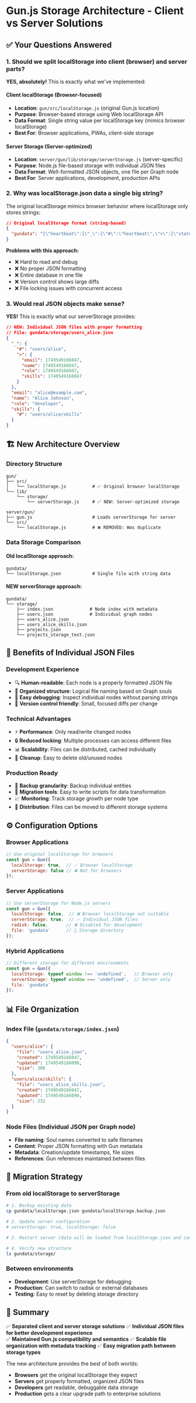 # Gun.js Storage Architecture - Client vs Server Solutions

## ✅ **Your Questions Answered**

### **1. Should we split localStorage into client (browser) and server parts?**

**YES, absolutely!** This is exactly what we've implemented:

#### **Client localStorage** (Browser-focused)
- **Location**: `gun/src/localStorage.js` (original Gun.js location)
- **Purpose**: Browser-based storage using Web localStorage API
- **Data Format**: Single string value per localStorage key (mimics browser localStorage)
- **Best For**: Browser applications, PWAs, client-side storage

#### **Server Storage** (Server-optimized)
- **Location**: `server/gun/lib/storage/serverStorage.js` (server-specific)
- **Purpose**: Node.js file-based storage with individual JSON files
- **Data Format**: Well-formatted JSON objects, one file per Graph node
- **Best For**: Server applications, development, production APIs

### **2. Why was localStorage.json data a single big string?**

The original localStorage mimics browser behavior where localStorage only stores strings:

```json
// Original localStorage format (string-based)
{
  "gundata": "{\"heartbeat\":{\"_\":{\"#\":\"heartbeat\",\">\":{\"status\":1749548307877,\"time\":1749548307877}},\"status\":\"alive\",\"time\":\"2025-06-10T09:38:27.877Z\"}}"
}
```

**Problems with this approach:**
- ❌ Hard to read and debug
- ❌ No proper JSON formatting
- ❌ Entire database in one file
- ❌ Version control shows large diffs
- ❌ File locking issues with concurrent access

### **3. Would real JSON objects make sense?**

**YES!** This is exactly what our serverStorage provides:

```json
// NEW: Individual JSON files with proper formatting
// File: gundata/storage/users_alice.json
{
  "_": {
    "#": "users/alice",
    ">": {
      "email": 1749549166047,
      "name": 1749549166047,
      "role": 1749549166047,
      "skills": 1749549166047
    }
  },
  "email": "alice@example.com",
  "name": "Alice Johnson",
  "role": "developer",
  "skills": {
    "#": "users/alice/skills"
  }
}
```

## 🏗️ **New Architecture Overview**

### **Directory Structure**
```
gun/
├── src/
│   └── localStorage.js          # ✅ Original browser localStorage
└── lib/
    └── storage/
        └── serverStorage.js     # ✅ NEW: Server-optimized storage

server/gun/
├── gun.js                       # Loads serverStorage for server
└── src/
    └── localStorage.js          # ❌ REMOVED: Was duplicate
```

### **Data Storage Comparison**

#### **Old localStorage approach:**
```
gundata/
└── localStorage.json            # Single file with string data
```

#### **NEW serverStorage approach:**
```
gundata/
└── storage/
    ├── index.json              # Node index with metadata
    ├── users.json              # Individual graph nodes
    ├── users_alice.json        
    ├── users_alice_skills.json 
    ├── projects.json           
    └── projects_storage_test.json
```

## 🎯 **Benefits of Individual JSON Files**

### **Development Experience**
- 🔍 **Human-readable**: Each node is a properly formatted JSON file
- 📂 **Organized structure**: Logical file naming based on Graph souls
- 🐛 **Easy debugging**: Inspect individual nodes without parsing strings
- 🔄 **Version control friendly**: Small, focused diffs per change

### **Technical Advantages**
- ⚡ **Performance**: Only read/write changed nodes
- 🔒 **Reduced locking**: Multiple processes can access different files
- 📊 **Scalability**: Files can be distributed, cached individually
- 🧹 **Cleanup**: Easy to delete old/unused nodes

### **Production Ready**
- 💾 **Backup granularity**: Backup individual entities
- 🔧 **Migration tools**: Easy to write scripts for data transformation
- 📈 **Monitoring**: Track storage growth per node type
- 🚀 **Distribution**: Files can be moved to different storage systems

## ⚙️ **Configuration Options**

### **Browser Applications**
```javascript
// Use original localStorage for browsers
const gun = Gun({
  localStorage: true,  // ✅ Browser localStorage
  serverStorage: false // ❌ Not for browsers
});
```

### **Server Applications**
```javascript
// Use serverStorage for Node.js servers
const gun = Gun({
  localStorage: false,  // ❌ Browser localStorage not suitable
  serverStorage: true,  // ✅ Individual JSON files
  radisk: false,       // ❌ Disabled for development
  file: 'gundata'      // 📁 Storage directory
});
```

### **Hybrid Applications**
```javascript
// Different storage for different environments
const gun = Gun({
  localStorage: typeof window !== 'undefined',   // Browser only
  serverStorage: typeof window === 'undefined',  // Server only
  file: 'gundata'
});
```

## 📊 **File Organization**

### **Index File** (`gundata/storage/index.json`)
```json
{
  "users/alice": {
    "file": "users_alice.json",
    "created": 1749549166047,
    "updated": 1749549166090,
    "size": 306
  },
  "users/alice/skills": {
    "file": "users_alice_skills.json", 
    "created": 1749549166047,
    "updated": 1749549166090,
    "size": 232
  }
}
```

### **Node Files** (Individual JSON per Graph node)
- **File naming**: Soul names converted to safe filenames
- **Content**: Proper JSON formatting with Gun metadata
- **Metadata**: Creation/update timestamps, file sizes
- **References**: Gun references maintained between files

## 🚀 **Migration Strategy**

### **From old localStorage to serverStorage**
```bash
# 1. Backup existing data
cp gundata/localStorage.json gundata/localStorage.backup.json

# 2. Update server configuration
# serverStorage: true, localStorage: false

# 3. Restart server (data will be loaded from localStorage.json and converted)

# 4. Verify new structure
ls gundata/storage/
```

### **Between environments**
- **Development**: Use serverStorage for debugging
- **Production**: Can switch to radisk or external databases
- **Testing**: Easy to reset by deleting storage directory

## 📝 **Summary**

✅ **Separated client and server storage solutions**
✅ **Individual JSON files for better development experience**  
✅ **Maintained Gun.js compatibility and semantics**
✅ **Scalable file organization with metadata tracking**
✅ **Easy migration path between storage types**

The new architecture provides the best of both worlds:
- **Browsers** get the original localStorage they expect
- **Servers** get properly formatted, organized JSON files
- **Developers** get readable, debuggable data storage
- **Production** gets a clear upgrade path to enterprise solutions
